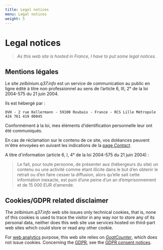 ```yaml
---
title: Legal notices
menu: Legal notices
weight: 5
---
```


# Legal notices

> *As this web site is hosted in France, I have to put some legal notices.*


## Mentions légales

<!-- Le '<span>.</span>' ci-dessous est pour éviter la génération d'un hyperlien.-->

Le site *zelbinium.q37<span>.<span>info* est un service de communication au public en ligne édité à titre non professionnel au sens de l’article 6, III, 2° de la loi 2004-575 du 21 juin 2004.

Ils est hébergé par :

```text
OVH - 2 rue Kellermann - 59100 Roubaix - France - RCS Lille Métropole 424 761 419 00045
```

Conformément à la loi, mes éléments d’identification personnelle leur ont été communiqués.

En cas de réclamation sur le contenu de ce site, vos doléances peuvent m'être envoyées en suivant les indications de la [page *Contact*](../contact).

A titre d'information (article 6, I, 4° de la loi 2004-575 du 21 juin 2004) :

> Le fait, pour toute personne, de présenter aux (hébergeurs du site) un contenu ou une activité comme étant illicite dans le but d’en obtenir le retrait ou d’en faire cesser la diffusion, alors qu’elle sait cette information inexacte, est puni d’une peine d’un an d’emprisonnement et de 15 000 EUR d’amende.

## Cookies/GDPR related disclaimer

<!-- Le '<span>.</span>' ci-dessous est pour éviter la génération d'un hyperlien.-->

The *zelbinium.q37<span>.<span>info* web site issues only technical cookies, that is, none of this cookies is used to trace the visitor in any way nor to store any of its personal data, neither does this web site use services hosted on third-part web sites which could store or read any other cookie.

For [web analytics](https://en.wikipedia.org/wiki/Web_analytics) purpose, this web site relies on  [*GoatCounter*](http://goatcounter.com/), which does not issue cookies. Concerning the [GDPR](http://en.wikipedia.org/wiki/General_Data_Protection_Regulation), see the [GDPR consent notices](http://www.goatcounter.com/gdpr).
